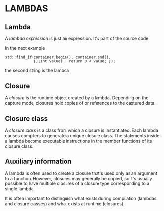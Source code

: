 LAMBDAS
=======

Lambda
------

A *lambda expression* is just an expression. 
It's part of the source code.

In the next example
```
std::find_if(container.begin(), container.end(),
             [](int value) { return 0 < value; });
```
the second string is the lambda


Closure
-------

A *closure* is the runtime object created by a lambda. Depending on 
the capture mode, closures hold copies of or references to the
captured data.


Closure class
-------------

A *closure class* is a class from which a closure is instantiated.
Each lambda causes compilers to generate a unique closure class.
The statements inside a lambda become executable instructions in
the member functions of its closure class.


Auxiliary information
---------------------

A lambda is often used to create a closure that's used only as an 
argument to a function. However, closures may generally be copied,
so it's usually possible to have multiple closures of a closure type
corresponding to a single lambda.

It is often important to distinguish what exists during compilation
(lambdas and closure classes) and  what exists at runtime (closures).

